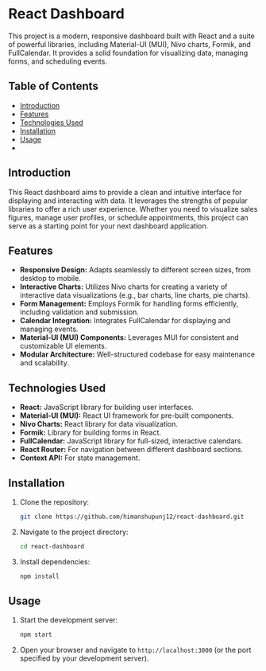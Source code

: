 # React Dashboard

This project is a modern, responsive dashboard built with React and a suite of powerful libraries, including Material-UI (MUI), Nivo charts, Formik, and FullCalendar.  It provides a solid foundation for visualizing data, managing forms, and scheduling events.

## Table of Contents

- [Introduction](#introduction)
- [Features](#features)
- [Technologies Used](#technologies-used)
- [Installation](#installation)
- [Usage](#usage)
- 
## Introduction

This React dashboard aims to provide a clean and intuitive interface for displaying and interacting with data. It leverages the strengths of popular libraries to offer a rich user experience.  Whether you need to visualize sales figures, manage user profiles, or schedule appointments, this project can serve as a starting point for your next dashboard application.

## Features

*   **Responsive Design:** Adapts seamlessly to different screen sizes, from desktop to mobile.
*   **Interactive Charts:** Utilizes Nivo charts for creating a variety of interactive data visualizations (e.g., bar charts, line charts, pie charts).
*   **Form Management:** Employs Formik for handling forms efficiently, including validation and submission.
*   **Calendar Integration:** Integrates FullCalendar for displaying and managing events.
*   **Material-UI (MUI) Components:** Leverages MUI for consistent and customizable UI elements.
*   **Modular Architecture:**  Well-structured codebase for easy maintenance and scalability.

## Technologies Used

*   **React:** JavaScript library for building user interfaces.
*   **Material-UI (MUI):** React UI framework for pre-built components.
*   **Nivo Charts:** React library for data visualization.
*   **Formik:** Library for building forms in React.
*   **FullCalendar:** JavaScript library for full-sized, interactive calendars.
*   **React Router:** For navigation between different dashboard sections.
*   **Context API:** For state management.

## Installation

1.  Clone the repository:

    ```bash
    git clone https://github.com/himanshupunj12/react-dashboard.git
    ```

2.  Navigate to the project directory:

    ```bash
    cd react-dashboard
    ```

3.  Install dependencies:

    ```bash
    npm install
    ```

## Usage

1.  Start the development server:

    ```bash
    npm start
    ```

2.  Open your browser and navigate to `http://localhost:3000` (or the port specified by your development server).  
